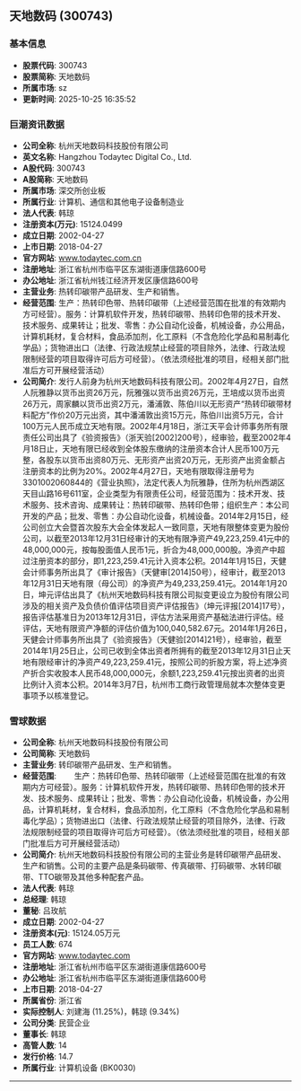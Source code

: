 ## 天地数码 (300743)

### 基本信息

- **股票代码**: 300743
- **股票简称**: 天地数码
- **所属市场**: sz
- **更新时间**: 2025-10-25 16:35:52

### 巨潮资讯数据

- **公司全称**: 杭州天地数码科技股份有限公司
- **英文名称**: Hangzhou Todaytec Digital Co., Ltd.
- **A股代码**: 300743
- **A股简称**: 天地数码
- **所属市场**: 深交所创业板
- **所属行业**: 计算机、通信和其他电子设备制造业
- **法人代表**: 韩琼
- **注册资本(万元)**: 15124.0499
- **成立日期**: 2002-04-27
- **上市日期**: 2018-04-27
- **官方网站**: www.todaytec.com.cn
- **注册地址**: 浙江省杭州市临平区东湖街道康信路600号
- **办公地址**: 浙江省杭州钱江经济开发区康信路600号
- **主营业务**: 热转印碳带产品研发、生产和销售。
- **经营范围**: 生产：热转印色带、热转印碳带（上述经营范围在批准的有效期内方可经营）。服务：计算机软件开发，热转印碳带、热转印色带的技术开发、技术服务、成果转让；批发、零售：办公自动化设备，机械设备，办公用品，计算机耗材，复合材料，食品添加剂，化工原料（不含危险化学品和易制毒化学品）；货物进出口（法律、行政法规禁止经营的项目除外，法律、行政法规限制经营的项目取得许可后方可经营）。（依法须经批准的项目，经相关部门批准后方可开展经营活动）
- **公司简介**: 发行人前身为杭州天地数码科技有限公司。2002年4月27日，自然人阮雅静以货币出资26万元，阮雅强以货币出资26万元，王培成以货币出资26万元，周家麟以货币出资2万元，潘浦敦、陈伯川以无形资产“热转印碳带材料配方”作价20万元出资，其中潘浦敦出资15万元，陈伯川出资5万元，合计100万元人民币成立天地有限。2002年4月18日，浙江天平会计师事务所有限责任公司出具了《验资报告》（浙天验[2002]200号），经审验，截至2002年4月18日止，天地有限已经收到全体股东缴纳的注册资本合计人民币100万元整，各股东以货币出资80万元、无形资产出资20万元，无形资产出资金额占注册资本的比例为20%。2002年4月27日，天地有限取得注册号为3301002060844的《营业执照》，法定代表人为阮雅静，住所为杭州西湖区天目山路16号611室，企业类型为有限责任公司，经营范围为：技术开发、技术服务、技术咨询、成果转让：热转印碳带、热转印色带；组织生产：本公司开发的产品；批发、零售：办公自动化设备，机械设备。2014年2月15日，经公司创立大会暨首次股东大会全体发起人一致同意，天地有限整体变更为股份公司，以截至2013年12月31日经审计的天地有限净资产49,223,259.41元中的48,000,000元，按每股面值人民币1元，折合为48,000,000股。净资产中超过注册资本的部分，即1,223,259.41元计入资本公积。2014年1月15日，天健会计师事务所出具了《审计报告》（天健审[2014]50号），经审计，截至2013年12月31日天地有限（母公司）的净资产为49,233,259.41元。2014年1月20日，坤元评估出具了《杭州天地数码科技有限公司拟变更设立为股份有限公司涉及的相关资产及负债价值评估项目资产评估报告》（坤元评报[2014]17号），报告评估基准日为2013年12月31日，评估方法采用资产基础法进行评估。经评估，天地有限资产净额的评估价值为100,040,582.67元。2014年1月26日，天健会计师事务所出具了《验资报告》（天健验[2014]21号），经审验，截至2014年1月25日止，公司已收到全体出资者所拥有的截至2013年12月31日止天地有限经审计的净资产49,223,259.41元，按照公司的折股方案，将上述净资产折合实收股本人民币48,000,000元，余额1,223,259.41元按出资者的出资比例计入资本公积。2014年3月7日，杭州市工商行政管理局就本次整体变更事项予以核准登记。

### 雪球数据

- **公司全称**: 杭州天地数码科技股份有限公司
- **公司简称**: 天地数码
- **主营业务**: 转印碳带产品研发、生产和销售。
- **经营范围**: 　　生产：热转印色带、热转印碳带（上述经营范围在批准的有效期内方可经营）。服务：计算机软件开发，热转印碳带、热转印色带的技术开发、技术服务、成果转让；批发、零售：办公自动化设备，机械设备，办公用品，计算机耗材，复合材料，食品添加剂，化工原料（不含危险化学品和易制毒化学品）；货物进出口（法律、行政法规禁止经营的项目除外，法律、行政法规限制经营的项目取得许可后方可经营）。（依法须经批准的项目，经相关部门批准后方可开展经营活动）
- **公司简介**: 杭州天地数码科技股份有限公司的主营业务是转印碳带产品研发、生产和销售。公司的主要产品是条码碳带、传真碳带、打码碳带、水转印碳带、TTO碳带及其他多种配套产品。
- **法人代表**: 韩琼
- **总经理**: 韩琼
- **董秘**: 吕玫航
- **成立日期**: 2002-04-27
- **注册资本(元)**: 15124.05万元
- **员工人数**: 674
- **官方网站**: www.todaytec.com
- **注册地址**: 浙江省杭州市临平区东湖街道康信路600号
- **办公地址**: 浙江省杭州市临平区东湖街道康信路600号
- **上市日期**: 2018-04-27
- **所属省份**: 浙江省
- **实际控制人**: 刘建海 (11.25%)，韩琼 (9.34%)
- **公司分类**: 民营企业
- **董事长**: 韩琼
- **高管人数**: 14
- **发行价格**: 14.7
- **所属行业**: 计算机设备 (BK0030)

---